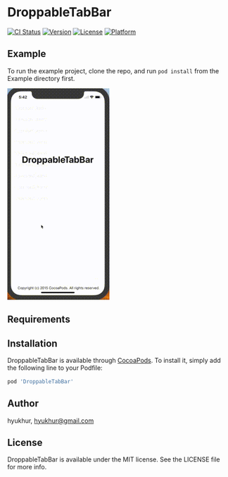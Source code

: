 # DroppableTabBar

[![CI Status](http://img.shields.io/travis/hyukhur/DroppableTabBar.svg?style=flat)](https://travis-ci.org/hyukhur/DroppableTabBar)
[![Version](https://img.shields.io/cocoapods/v/DroppableTabBar.svg?style=flat)](http://cocoapods.org/pods/DroppableTabBar)
[![License](https://img.shields.io/cocoapods/l/DroppableTabBar.svg?style=flat)](http://cocoapods.org/pods/DroppableTabBar)
[![Platform](https://img.shields.io/cocoapods/p/DroppableTabBar.svg?style=flat)](http://cocoapods.org/pods/DroppableTabBar)

## Example

To run the example project, clone the repo, and run `pod install` from the Example directory first. 

![Sample](DroppableTabBar_480.gif)

## Requirements

## Installation

DroppableTabBar is available through [CocoaPods](http://cocoapods.org). To install
it, simply add the following line to your Podfile:

```ruby
pod 'DroppableTabBar'
```

## Author

hyukhur, hyukhur@gmail.com

## License

DroppableTabBar is available under the MIT license. See the LICENSE file for more info.
